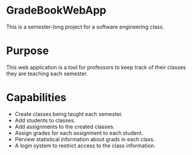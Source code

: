 # GradeBookWebApp
This is a semester-long project for a software engineering class.
# Purpose
This web application is a tool for professors to keep track of their classes they are teaching each semester.
# Capabilities
- Create classes being taught each semester.
- Add students to classes.
- Add assignments to the created classes.
- Assign grades for each assignment to each student.
- Perview statistical information about grads in each class.
- A login system to restrict access to the class information.
